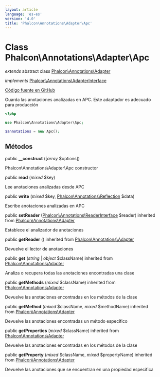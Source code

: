```yaml
---
layout: article
language: 'es-es'
version: '4.0'
title: 'Phalcon\Annotations\Adapter\Apc'
---
```


# Class **Phalcon\Annotations\Adapter\Apc**

*extends* abstract class [Phalcon\Annotations\Adapter](api/Phalcon_Annotations_Adapter)

*implements* [Phalcon\Annotations\AdapterInterface](api/Phalcon_Annotations_AdapterInterface)

<a href="https://github.com/phalcon/cphalcon/tree/v4.0.0/phalcon/annotations/adapter/apc.zep" class="btn btn-default btn-sm">Código fuente en GitHub</a>

Guarda las anotaciones analizadas en APC. Este adaptador es adecuado para producción

```php
<?php

use Phalcon\Annotations\Adapter\Apc;

$annotations = new Apc();

```

## Métodos

public **__construct** ([*array* $options])

Phalcon\Annotations\Adapter\Apc constructor

public **read** (*mixed* $key)

Lee anotaciones analizadas desde APC

public **write** (*mixed* $key, [Phalcon\Annotations\Reflection](api/Phalcon_Annotations_Reflection) $data)

Escribe anotaciones analizadas en APC

public **setReader** ([Phalcon\Annotations\ReaderInterface](api/Phalcon_Annotations_ReaderInterface) $reader) inherited from [Phalcon\Annotations\Adapter](api/Phalcon_Annotations_Adapter)

Establece el analizador de anotaciones

public **getReader** () inherited from [Phalcon\Annotations\Adapter](api/Phalcon_Annotations_Adapter)

Devuelve el lector de anotaciones

public **get** (*string* | *object* $className) inherited from [Phalcon\Annotations\Adapter](api/Phalcon_Annotations_Adapter)

Analiza o recupera todas las anotaciones encontradas una clase

public **getMethods** (*mixed* $className) inherited from [Phalcon\Annotations\Adapter](api/Phalcon_Annotations_Adapter)

Devuelve las anotaciones encontradas en los métodos de la clase

public **getMethod** (*mixed* $className, *mixed* $methodName) inherited from [Phalcon\Annotations\Adapter](api/Phalcon_Annotations_Adapter)

Devuelve las anotaciones encontradas un método específico

public **getProperties** (*mixed* $className) inherited from [Phalcon\Annotations\Adapter](api/Phalcon_Annotations_Adapter)

Devuelve las anotaciones encontradas en los métodos de la clase

public **getProperty** (*mixed* $className, *mixed* $propertyName) inherited from [Phalcon\Annotations\Adapter](api/Phalcon_Annotations_Adapter)

Devuelve las anotaciones que se encuentran en una propiedad específica
